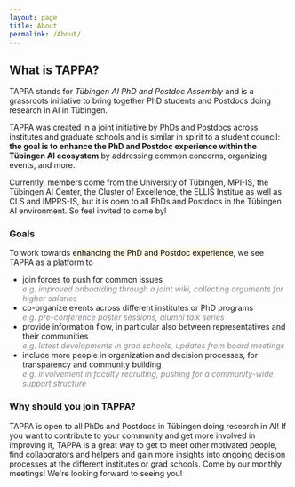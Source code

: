 ```yaml
---
layout: page
title: About
permalink: /About/
---
```


## What is TAPPA?
TAPPA stands for *Tübingen AI PhD and Postdoc Assembly* and is a grassroots initiative to bring together PhD students and Postdocs doing research in AI in Tübingen. 

TAPPA was created in a joint initiative by PhDs and Postdocs across institutes and graduate schools and is similar in spirit to a student council: **the goal is to enhance the PhD and Postdoc experience within the Tübingen AI ecosystem** by addressing common concerns, organizing events, and more. 

Currently, members come from the University of Tübingen, MPI-IS, the Tübingen AI Center, the Cluster of Excellence, the ELLIS Institue as well as CLS and IMPRS-IS, but it is open to all PhDs and Postdocs in the Tübingen AI environment. So feel invited to come by!

### **Goals**
To work towards <mark style="background-color: #fdf6e3;">enhancing the PhD and Postdoc experience</mark>, we see TAPPA as a platform to
- join forces to push for common issues\
<span style="color: #878c92; font-style: italic">e.g. improved onboarding through a joint wiki, collecting arguments for higher salaries</span>
- co-organize events across different institutes or PhD programs\
<span style="color: #878c92; font-style: italic">e.g. pre-conference poster sessions, alumni talk series</span>
- provide information flow, in particular also between representatives and their communities\
<span style="color: #878c92; font-style: italic">e.g. latest developments in grad schools, updates from board meetings</span>
- include more people in organization and decision processes, for transparency and community building\
<span style="color: #878c92; font-style: italic">e.g. involvement in faculty recruiting, pushing for a community-wide support structure</span>

### **Why should you join TAPPA?**
TAPPA is open to all PhDs and Postdocs in Tübingen doing research in AI! If you want to contribute to your community and get more involved in improving it, TAPPA is a great way to get to meet other motivated people, find collaborators and helpers and gain more insights into ongoing decision processes at the different institutes or grad schools. Come by our monthly meetings! We're looking forward to seeing you!

